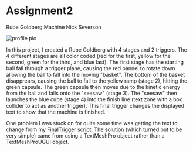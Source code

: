 # Assignment2
Rube Goldberg Machine
Nick Severson

![profile pic](https://i.imgur.com/1u8UkL5.jpg)

In this project, I created a Rube Goldberg with 4 stages and 2 triggers. The 4 different stages are 
all color coded (red for the first, yellow for the second, green for the third, and blue last). The 
first stage has the starting ball fall through a trigger plane, causing the red pannel to rotate down
 allowing the ball to fall into the moving "basket". The bottom of the basket disapprears, causing 
 the ball to fall to the yellow ramp (stage 2), hitting the green capsule. The green capsule then 
 moves due to the kinetic energy from the ball and falls onto the "seesaw" (stage 3). The "seesaw" 
 then launches the blue cube (stage 4) into the finish line (text zone with a box collider to act as 
 another trigger). This final trigger changes the displayed text to show that the machine is finished.
 
 One problem I was stuck on for quite some time was getting the text to change from my FinalTrigger 
 script. The solution (which turned out to be very simple) came from using a TextMeshPro object rather 
 than a TextMeshProUGUI object.
